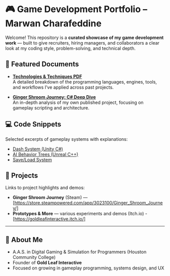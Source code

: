 # 🎮 Game Development Portfolio – Marwan Charafeddine

Welcome! This repository is a **curated showcase of my game development work** — built to give 
recruiters, hiring managers, and collaborators a clear look at my coding style, problem-solving, 
and technical depth.

## 📄 Featured Documents
- **[Technologies & Techniques PDF](Docs/Technologies_Techniques.pdf)**  
  A detailed breakdown of the programming languages, engines, tools, and workflows I’ve applied 
  across past projects.  

- **[Ginger Shroom Journey: C# Deep Dive](Docs/GingerShroomJourney_DeepDive.pdf)**  
  An in-depth analysis of my own published project, focusing on gameplay scripting and 
  architecture.  

## 💻 Code Snippets
Selected excerpts of gameplay systems with explanations:  
- [Dash System (Unity C#)](Code-Snippets/DashSystem/README.md)  
- [AI Behavior Trees (Unreal C++)](Code-Snippets/AI-BehaviorTrees/README.md)  
- [Save/Load System](Code-Snippets/SaveSystem/README.md)  

## 🚀 Projects
Links to project highlights and demos:  
- **Ginger Shroom Journey** (Steam) — [https://store.steampowered.com/app/3023100/Ginger_Shroom_Journey/]  
- **Prototypes & More** — various experiments and demos (Itch.io) - [https://goldleafinteractive.itch.io/]

---

## 👋 About Me
- A.A.S. in Digital Gaming & Simulation for Programmers (Houston Community College)  
- Founder of **Gold Leaf Interactive**
- Focused on growing in gameplay programming, systems design, and UX

